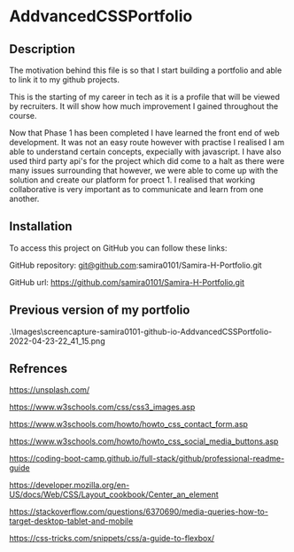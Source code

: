 # AddvancedCSSPortfolio


## Description
<!-- What was your motivation? -->

The motivation behind this file is so that I start building a portfolio and able to link it to my github projects. 

<!-- Why did you build this project? -->
This is the starting of my career in tech as it is a profile that will be viewed by recruiters. It will show how much improvement I gained throughout the course. 


<!-- What did you learn? -->

Now that Phase 1 has been completed I have learned the front end of web development. It was not an easy route however with practise I realised I am able to understand certain concepts, expecially with javascript. I have also used third party api's for the project which did come to a halt as there were many issues surrounding that however, we were able to come up with the solution and create our platform for proect 1. I realised that working collaborative is very important as to communicate and learn from one another.  

## Installation
<!--Steps to follow to see the project-->
To access this project on GitHub you can follow these links:

GitHub repository: git@github.com:samira0101/Samira-H-Portfolio.git

GitHub url: https://github.com/samira0101/Samira-H-Portfolio.git

## Previous version of my portfolio
.\Images\screencapture-samira0101-github-io-AddvancedCSSPortfolio-2022-04-23-22_41_15.png

## Refrences
<!--guidance used to complete this project-->

https://unsplash.com/

https://www.w3schools.com/css/css3_images.asp

https://www.w3schools.com/howto/howto_css_contact_form.asp

https://www.w3schools.com/howto/howto_css_social_media_buttons.asp

https://coding-boot-camp.github.io/full-stack/github/professional-readme-guide

https://developer.mozilla.org/en-US/docs/Web/CSS/Layout_cookbook/Center_an_element

https://stackoverflow.com/questions/6370690/media-queries-how-to-target-desktop-tablet-and-mobile

https://css-tricks.com/snippets/css/a-guide-to-flexbox/